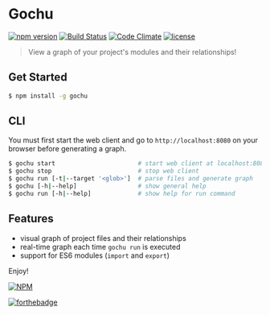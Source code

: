 # Gochu

[![npm version](https://badge.fury.io/js/gochu.svg)](https://www.npmjs.com/package/gochu)
[![Build Status](https://travis-ci.org/bbmoz/gochu.svg)](https://travis-ci.org/bbmoz/gochu)
[![Code Climate](https://codeclimate.com/github/bbmoz/gochu/badges/gpa.svg)](https://codeclimate.com/github/bbmoz/gochu)
[![license](https://img.shields.io/badge/license-MIT-blue.svg)](https://github.com/bbmoz/gochu/blob/master/LICENSE)

> View a graph of your project's modules and their relationships!

## Get Started

```bash
$ npm install -g gochu
```

## CLI

You must first start the web client and go to `http://localhost:8080` on your browser before generating a graph.

```bash
$ gochu start                       # start web client at localhost:8080
$ gochu stop                        # stop web client
$ gochu run [-t|--target '<glob>']  # parse files and generate graph
$ gochu [-h|--help]                 # show general help
$ gochu run [-h|--help]             # show help for run command
```

## Features

- visual graph of project files and their relationships
- real-time graph each time `gochu run` is executed
- support for ES6 modules (`import` and `export`)

Enjoy!

[![NPM](https://nodei.co/npm/gochu.png?compact=true)](https://www.npmjs.com/package/gochu)

[![forthebadge](http://forthebadge.com/images/badges/built-with-love.svg)](https://github.com/bbmoz/gochu)
